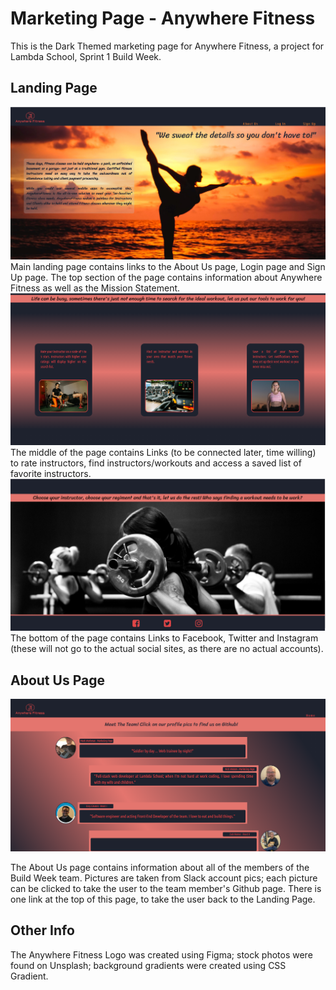 # Marketing Page - Anywhere Fitness

This is the Dark Themed marketing page for Anywhere Fitness, a project for Lambda School, Sprint 1 Build Week.

## Landing Page

<img src="Images/Landing%20Page%201.png" alt="Landing Page 1">
Main landing page contains links to the About Us page, Login page and Sign Up page.  The top section of the page contains information about Anywhere Fitness as well as the Mission Statement. 
<br>

<img src="Images/Landing%20Page%202.png" alt="Landing Page 2">
The middle of the page contains Links (to be connected later, time willing) to rate instructors, find instructors/workouts and access a saved list of favorite instructors.  
<br>

<img src="Images/Landing%20Page%203.png" alt="Landing Page 3">
 The bottom of the page contains Links to Facebook, Twitter and Instagram (these will not go to the actual social sites, as there are no actual accounts).
 <br>

## About Us Page

<img src="Images/About%20Us%20Page.png" alt="About Us Page">

The About Us page contains information about all of the members of the Build Week team.  Pictures are taken from Slack account pics; each picture can be clicked to take the user to the team member's Github page.  There is one link at the top of this page, to take the user back to the Landing Page.

## Other Info

The Anywhere Fitness Logo was created using Figma; stock photos were found on Unsplash; background gradients were created using CSS Gradient.